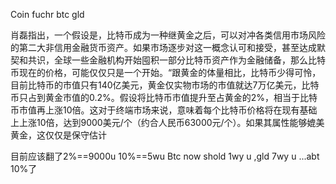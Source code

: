 Coin fuchr btc gld



肖磊指出，一个假设是，比特币成为一种继黄金之后，可以对冲各类信用市场风险的第二大非信用金融货币资产。如果市场逐步对这一概念认可和接受，甚至达成默契和共识，全球一些金融机构开始囤积一部分比特币资产作为金融储备，那么比特币现在的价格，可能仅仅只是一个开始。“跟黄金的体量相比，比特币少得可怜，
目前比特币的市值只有140亿美元，黄金仅实物市场的市值就达7万亿美元，比特币只占到黄金市值的0.2%。假设将比特币市值提升至占黄金的2%，相当于比特币市值再上涨10倍。这对于终端市场来说，意味着每个比特币价格将在现有基础上上涨10倍，达到9000美元/个（约合人民币63000元/个）。如果其属性能够媲美黄金，这仅仅是保守估计

目前应该翻了2%==9000u
10%==5wu
Btc now shold   1wy u  ,gld 7wy u ...abt 10%了

